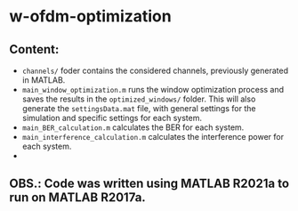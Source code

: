 # w-ofdm-optimization

## Content:
- `channels/` foder contains the considered channels, previously generated
in MATLAB.
- `main_window_optimization.m` runs the window optimization process and
saves the results in the `optimized_windows/` folder. This will also generate
the `settingsData.mat` file, with general settings for the simulation and
specific settings for each system.
- `main_BER_calculation.m` calculates the BER for each system.
- `main_interference_calculation.m` calculates the interference power for
each system.
- 

## OBS.: Code was written using MATLAB R2021a to run on MATLAB R2017a.
